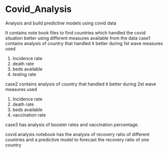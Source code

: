 # Covid_Analysis
Analysis and build predictive models using covid data

It contains note book files to find countries which handled the covid situation better using different measures available from the data
case1 contains analysis of country that handled it better during 1st wave
measures used 
1. Incidence rate
2. death rate
3. beds available
4. testing rate

case2 contains analysis of country that handled it better during 2st wave
measures used 
1. Incidence rate
2. death rate
3. beds available
4. vaccination rate

case3 has analysis of booster rates and vaccination percentage.

covid analysis notebook has the analysis of recovery ratio of different countries and a predictive model to forecast the recovery ratio of one country



